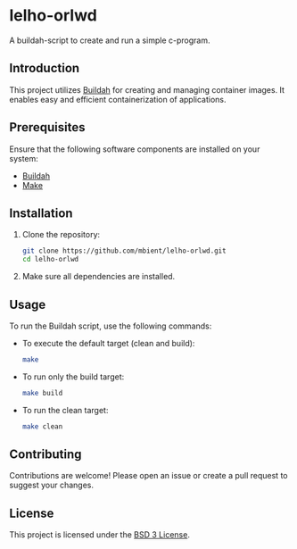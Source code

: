 # lelho-orlwd

A buildah-script to create and run a simple c-program.

## Introduction

This project utilizes [Buildah](https://buildah.io/) for creating and managing container images. It enables easy and efficient containerization of applications.

## Prerequisites

Ensure that the following software components are installed on your system:

- [Buildah](https://buildah.io/)
- [Make](https://www.gnu.org/software/make/)

## Installation

1. Clone the repository:
   ```bash
   git clone https://github.com/mbient/lelho-orlwd.git
   cd lelho-orlwd
   ```

2. Make sure all dependencies are installed.

## Usage

To run the Buildah script, use the following commands:

- To execute the default target (clean and build):
  ```bash
  make
  ```

- To run only the build target:
  ```bash
  make build
  ```

- To run the clean target:
  ```bash
  make clean
  ```
## Contributing

Contributions are welcome! Please open an issue or create a pull request to suggest your changes.

## License

This project is licensed under the [BSD 3 License](LICENSE).
